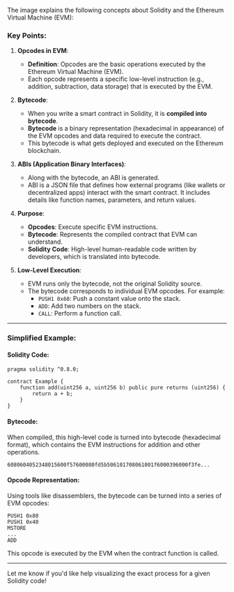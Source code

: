 The image explains the following concepts about Solidity and the Ethereum Virtual Machine (EVM):

### Key Points:
1. **Opcodes in EVM**:
   - **Definition**: Opcodes are the basic operations executed by the Ethereum Virtual Machine (EVM).
   - Each opcode represents a specific low-level instruction (e.g., addition, subtraction, data storage) that is executed by the EVM.

2. **Bytecode**:
   - When you write a smart contract in Solidity, it is **compiled into bytecode**.
   - **Bytecode** is a binary representation (hexadecimal in appearance) of the EVM opcodes and data required to execute the contract.
   - This bytecode is what gets deployed and executed on the Ethereum blockchain.

3. **ABIs (Application Binary Interfaces)**:
   - Along with the bytecode, an ABI is generated.
   - ABI is a JSON file that defines how external programs (like wallets or decentralized apps) interact with the smart contract. It includes details like function names, parameters, and return values.

4. **Purpose**:
   - **Opcodes**: Execute specific EVM instructions.
   - **Bytecode**: Represents the compiled contract that EVM can understand.
   - **Solidity Code**: High-level human-readable code written by developers, which is translated into bytecode.

5. **Low-Level Execution**:
   - EVM runs only the bytecode, not the original Solidity source.
   - The bytecode corresponds to individual EVM opcodes. For example:
     - `PUSH1 0x60`: Push a constant value onto the stack.
     - `ADD`: Add two numbers on the stack.
     - `CALL`: Perform a function call.

---

### Simplified Example:

#### Solidity Code:
```solidity
pragma solidity ^0.8.0;

contract Example {
    function add(uint256 a, uint256 b) public pure returns (uint256) {
        return a + b;
    }
}
```

#### Bytecode:
When compiled, this high-level code is turned into bytecode (hexadecimal format), which contains the EVM instructions for addition and other operations.

```
6080604052348015600f57600080fd5b506101708061001f6000396000f3fe...
```

#### Opcode Representation:
Using tools like disassemblers, the bytecode can be turned into a series of EVM opcodes:

```
PUSH1 0x80
PUSH1 0x40
MSTORE
...
ADD
```

This opcode is executed by the EVM when the contract function is called.

---

Let me know if you'd like help visualizing the exact process for a given Solidity code!